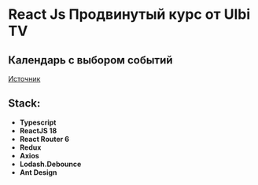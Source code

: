 # React Js Продвинутый курс от Ulbi TV

## Календарь с выбором событий

[Источник](https://www.youtube.com/watch?v=ElaIKk8ba5g&t=31s&ab_channel=UlbiTV)

## Stack:

- **Typescript**
- **ReactJS 18**
- **React Router 6**
- **Redux**
- **Axios**
- **Lodash.Debounce**
- **Ant Design**
